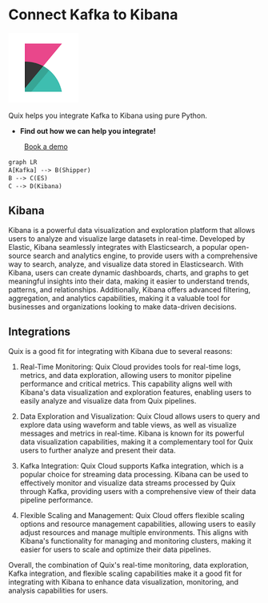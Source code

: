 # Connect Kafka to Kibana

![](./images/logo_1.jpg)

Quix helps you integrate Kafka to Kibana using pure Python.

<div class="grid cards blog-grid-card" markdown>

- __Find out how we can help you integrate!__

    <a class="md-button md-button--primary" href="https://share.hsforms.com/1iW0TmZzKQMChk0lxd_tGiw4yjw2?__hstc=175542013.2303933fbd746c0ac86d9ccbe9bc9100.1728383268831.1729603416735.1729620918855.31&__hssc=175542013.1.1729620918855&__hsfp=2132701734" target="_blank" style="margin:.5rem;">Book a demo</a>

</div>

```mermaid
graph LR
A[Kafka] --> B(Shipper)
B --> C(ES)
C --> D(Kibana)
```

## Kibana

Kibana is a powerful data visualization and exploration platform that allows users to analyze and visualize large datasets in real-time. Developed by Elastic, Kibana seamlessly integrates with Elasticsearch, a popular open-source search and analytics engine, to provide users with a comprehensive way to search, analyze, and visualize data stored in Elasticsearch. With Kibana, users can create dynamic dashboards, charts, and graphs to get meaningful insights into their data, making it easier to understand trends, patterns, and relationships. Additionally, Kibana offers advanced filtering, aggregation, and analytics capabilities, making it a valuable tool for businesses and organizations looking to make data-driven decisions.

## Integrations

Quix is a good fit for integrating with Kibana due to several reasons:

1. Real-Time Monitoring: Quix Cloud provides tools for real-time logs, metrics, and data exploration, allowing users to monitor pipeline performance and critical metrics. This capability aligns well with Kibana's data visualization and exploration features, enabling users to easily analyze and visualize data from Quix pipelines.

2. Data Exploration and Visualization: Quix Cloud allows users to query and explore data using waveform and table views, as well as visualize messages and metrics in real-time. Kibana is known for its powerful data visualization capabilities, making it a complementary tool for Quix users to further analyze and present their data.

3. Kafka Integration: Quix Cloud supports Kafka integration, which is a popular choice for streaming data processing. Kibana can be used to effectively monitor and visualize data streams processed by Quix through Kafka, providing users with a comprehensive view of their data pipeline performance.

4. Flexible Scaling and Management: Quix Cloud offers flexible scaling options and resource management capabilities, allowing users to easily adjust resources and manage multiple environments. This aligns with Kibana's functionality for managing and monitoring clusters, making it easier for users to scale and optimize their data pipelines.

Overall, the combination of Quix's real-time monitoring, data exploration, Kafka integration, and flexible scaling capabilities make it a good fit for integrating with Kibana to enhance data visualization, monitoring, and analysis capabilities for users.

